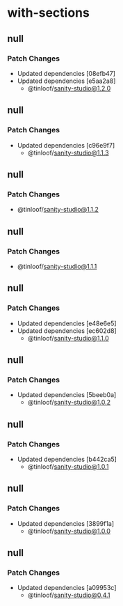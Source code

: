# with-sections

## null

### Patch Changes

- Updated dependencies [08efb47]
- Updated dependencies [e5aa2a8]
  - @tinloof/sanity-studio@1.2.0

## null

### Patch Changes

- Updated dependencies [c96e9f7]
  - @tinloof/sanity-studio@1.1.3

## null

### Patch Changes

- @tinloof/sanity-studio@1.1.2

## null

### Patch Changes

- @tinloof/sanity-studio@1.1.1

## null

### Patch Changes

- Updated dependencies [e48e6e5]
- Updated dependencies [ec602d8]
  - @tinloof/sanity-studio@1.1.0

## null

### Patch Changes

- Updated dependencies [5beeb0a]
  - @tinloof/sanity-studio@1.0.2

## null

### Patch Changes

- Updated dependencies [b442ca5]
  - @tinloof/sanity-studio@1.0.1

## null

### Patch Changes

- Updated dependencies [3899f1a]
  - @tinloof/sanity-studio@1.0.0

## null

### Patch Changes

- Updated dependencies [a09953c]
  - @tinloof/sanity-studio@0.4.1
